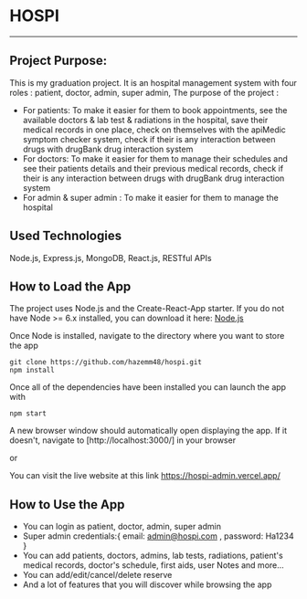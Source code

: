 # HOSPI

---

## Project Purpose:

This is my graduation project.
It is an hospital management system with four roles : patient, doctor, admin, super admin,
The purpose of the project :
- For patients: To make it easier for them to book appointments, see the available doctors & lab test & radiations in the hospital, save their medical records in one place, check on themselves with the apiMedic symptom checker system, check if their is any interaction between drugs with drugBank drug interaction system
- For doctors: To make it easier for them to manage their schedules and see their patients details and their previous medical records, check if their is any interaction between drugs with drugBank drug interaction system
- For admin & super admin : To make it easier for them to manage the hospital

## Used Technologies

Node.js, Express.js, MongoDB, React.js, RESTful APIs

## How to Load the App

The project uses Node.js and the Create-React-App starter. If you do not have Node >= 6.x installed, you can download it here: [Node.js](https://nodejs.org/en/)

Once Node is installed, navigate to the directory where you want to store the app
```
git clone https://github.com/hazemm48/hospi.git
npm install
```
Once all of the dependencies have been installed you can launch the app with
```
npm start
```
A new browser window should automatically open displaying the app. If it doesn't, navigate to [http://localhost:3000/] in your browser

or

You can visit the live website at this link https://hospi-admin.vercel.app/ 

## How to Use the App

- You can login as patient, doctor, admin, super admin
- Super admin credentials:{ email: admin@hospi.com , password: Ha1234 }
- You can add patients, doctors, admins, lab tests, radiations, patient's medical records, doctor's schedule, first aids, user Notes and more...
- You can add/edit/cancel/delete reserve
- And a lot of features that you will discover while browsing the app

